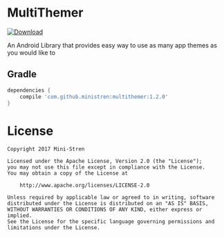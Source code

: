 # MultiThemer

[ ![Download](https://api.bintray.com/packages/mini-stren/maven/multithemer/images/download.svg) ](https://bintray.com/mini-stren/maven/multithemer/_latestVersion)

An Android Library that provides easy way to use as many app themes as you would like to

## Gradle

```groovy
dependencies {
    compile 'com.github.ministren:multithemer:1.2.0'
}
```


# License
```
Copyright 2017 Mini-Stren

Licensed under the Apache License, Version 2.0 (the "License");
you may not use this file except in compliance with the License.
You may obtain a copy of the License at

    http://www.apache.org/licenses/LICENSE-2.0

Unless required by applicable law or agreed to in writing, software
distributed under the License is distributed on an "AS IS" BASIS,
WITHOUT WARRANTIES OR CONDITIONS OF ANY KIND, either express or implied.
See the License for the specific language governing permissions and
limitations under the License.
```
